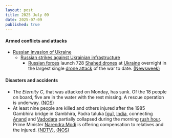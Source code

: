 ```yaml
---
layout: post
title: 2025 July 09
date: 2025-07-09
published: true
---
```



#### Armed conflicts and attacks

* [Russian invasion of Ukraine](https://en.wikipedia.org/wiki/Russian_invasion_of_Ukraine "Russian invasion of Ukraine")
  * [Russian strikes against Ukrainian infrastructure](https://en.wikipedia.org/wiki/Russian_strikes_against_Ukrainian_infrastructure_%282022%E2%80%93present%29 "Russian strikes against Ukrainian infrastructure (2022–present)")
    * [Russian forces](https://en.wikipedia.org/wiki/Russian_Armed_Forces "Russian Armed Forces") launch 728 [Shahed drones](https://en.wikipedia.org/wiki/Shahed_drones "Shahed drones") at [Ukraine](https://en.wikipedia.org/wiki/Ukraine "Ukraine") overnight in the largest single [drone attack](https://en.wikipedia.org/wiki/Drone_attack "Drone attack") of the war to date. [(Newsweek)](https://www.newsweek.com/russia-ukraine-war-drone-putin-trump-2096445)

#### Disasters and accidents

* The *Eternity C*, that was attacked on Monday, has sunk. Of the 18 people on board, five are in the water with the rest missing. A rescue operation is underway. [(NOS)](https://nos.nl/artikel/2574293-schip-op-rode-zee-gezonken-na-aanval-door-houthi-s-bemanning-te-water)
* At least nine people are killed and others injured after the 1985 Gambhira bridge in Gambhira, Padra taluka [[gu](https://gu.wikipedia.org/wiki/%E0%AA%AA%E0%AA%BE%E0%AA%A6%E0%AA%B0%E0%AA%BE_%E0%AA%A4%E0%AA%BE%E0%AA%B2%E0%AB%81%E0%AA%95%E0%AB%8B "gu:પાદરા તાલુકો")], [India](https://en.wikipedia.org/wiki/India "India"), connecting [Anand](https://en.wikipedia.org/wiki/Anand%2C_Gujarat "Anand, Gujarat") and [Vadodara](https://en.wikipedia.org/wiki/Vadodara "Vadodara") partially collapsed during the morning [rush hour](https://en.wikipedia.org/wiki/Rush_hour "Rush hour"). Prime Minister [Narendra Modi](https://en.wikipedia.org/wiki/Narendra_Modi "Narendra Modi") is offering compensation to relatives and the injured. [(NDTV)](https://www.ndtv.com/india-news/gujarat-bridge-collapse-crumbling-gambhira-bridge-was-40-years-old-gave-way-in-peak-traffic-hours-mahisagar-river-cars-deaths-news-vadodara-8847480), [(NOS)](https://nos.nl/artikel/2574291-brug-in-indiase-deelstaat-gujarat-stort-gedeeltelijk-in-zeker-negen-doden)
